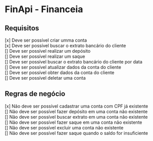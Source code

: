 # FinApi - Financeia

## Requisitos

[x] Deve ser possível criar umma conta <br/>
[x] Deve ser possível buscar o extrato bancário do cliente <br/>
[] Deve ser possível realizar um depósito <br/>
[] Deve ser possível realizar um saque <br/>
[] Deve ser possível buscar o extrato bancário do cliente por data <br/>
[] Deve ser possível atualizar dados da conta do cliente <br/>
[] Deve ser possível obter dados da conta do cliente <br/>
[] Deve ser possível deletar uma conta <br/>

## Regras de negócio

[x] Não deve ser possível cadastrar uma conta com CPF já existente<br/>
[] Não deve ser possível fazer depósito em uma conta não existente<br/>
[] Não deve ser possível buscar extrato em uma conta não existente<br/>
[] Não deve ser possível fazer saque em uma conta não existente<br/>
[] Não deve ser possível excluir uma conta não existente<br/>
[] Não deve ser possível fazer saque quando o saldo for insuficiente<br/>
